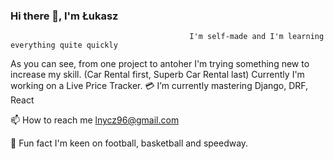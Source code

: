 ### Hi there 👋, I'm Łukasz

                                            I'm self-made and I'm learning everything quite quickly
As you can see, from one project to antoher I'm trying something new to increase my skill. (Car Rental first, Superb Car Rental last)
Currently I'm working on a Live Price Tracker.
💳 I’m currently mastering Django, DRF, React

📫 How to reach me lnycz96@gmail.com

🏈 Fun fact I'm keen on football, basketball and speedway.
